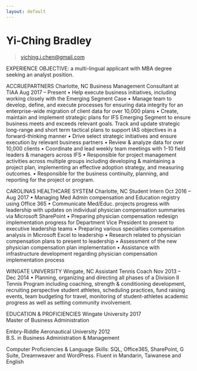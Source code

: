 ```yaml
---
layout: default
---
```


# Yi-Ching Bradley
> [yiching.j.chen@gmail.com](mailto:yiching.j.chen@gmail.com)

EXPERIENCE
OBJECTIVE: a multi-lingual applicant with MBA degree seeking an analyst position. 

ACCRUEPARTNERS		                                                                                              Charlotte, NC
Business Management Consultant at TIAA                                                                      Aug 2017 – Present
• Help execute business initiatives, including working closely with the Emerging Segment Case 
• Manage team to develop, define, and execute processes for ensuring data integrity for an enterprise-wide migration of client data for over 10,000 plans
• Create, maintain and implement strategic plans for IFS Emerging Segment to ensure business meets and exceeds relevant goals. Track and update strategic long-range and short term tactical plans to support IAS objectives in a forward-thinking manner
• Drive select strategic initiatives and ensure execution by relevant business partners
• Review & analyze data for over 10,000 clients
• Coordinate and lead weekly team meetings with 1-10 field leaders & managers across IFS
• Responsible for project management activities across multiple groups including developing & maintaining a project plan, implementing an effective adoption strategy, and measuring outcomes.
• Responsible for the business continuity, planning, and reporting for the project or program.

CAROLINAS HEALTHCARE SYSTEM                                                                                      Charlotte, NC
Student Intern	                                                                                              Oct 2016 – Aug 2017
• Managing Med Admin compensation and Education registry using Office 365
• Communicate Med/Educ. projects progress with leadership with updates on individual physician compensation summaries via Microsoft SharePoint
• Preparing physician compensation redesign implementation progress for Department Vice President to present to executive leadership teams
• Preparing various specialties compensation analysis in Microsoft Excel to leadership
• Research related to physician compensation plans to present to leadership
• Assessment of the new physician compensation plan implementation
• Assistance with infrastructure development regarding physician compensation implementation process

WINGATE UNIVERSITY		                                                                                    Wingate, NC
Assistant Tennis Coach                                                                                         Nov 2013 – Dec 2014
• Planning, organizing and directing all phases of a Division II Tennis Program including coaching, strength & conditioning development, recruiting perspective student athletes, scheduling practices, fund raising events, team budgeting for travel, monitoring of student-athletes academic progress as well as setting community involvement.     

EDUCATION & PROFICIENCIES 
Wingate University 2017      
Master of Business Administration

Embry-Riddle Aeronautical University 2012             
B.S. in Business Administration & Management							

Computer Proficiencies & Language Skills:
SQL, Office365, SharePoint, G Suite, Dreamweaver and WordPress. 
Fluent in Mandarin, Taiwanese and English


